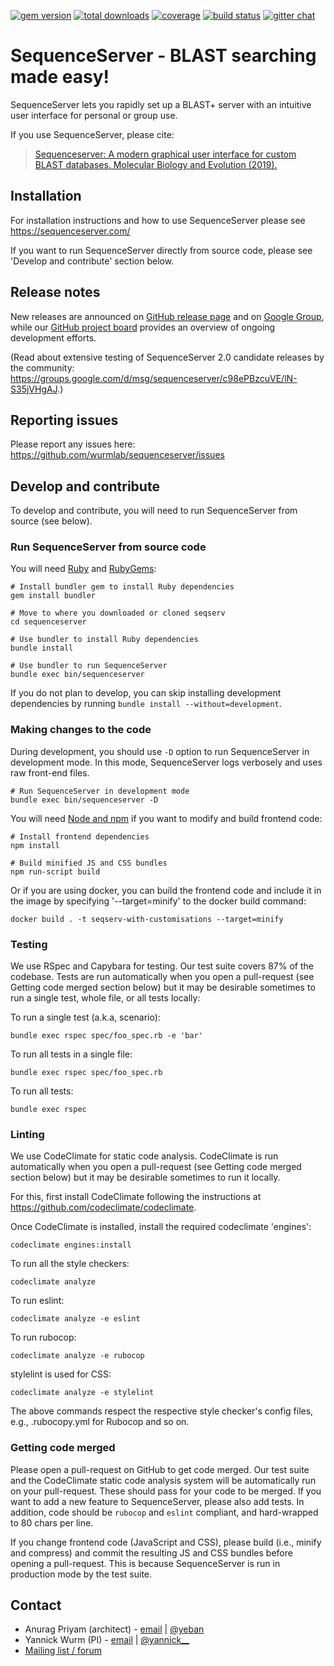 [![gem version](https://img.shields.io/badge/version-2.0-green.svg)](http://rubygems.org/gems/sequenceserver)
[![total downloads](http://ruby-gem-downloads-badge.herokuapp.com/sequenceserver?type=total&color=brightgreen)](http://rubygems.org/gems/sequenceserver)
[![coverage](https://codeclimate.com/github/wurmlab/sequenceserver/badges/coverage.svg)](https://codeclimate.com/github/wurmlab/sequenceserver)
[![build status](https://www.travis-ci.com/wurmlab/sequenceserver.svg?branch=master)](https://travis-ci.com/wurmlab/sequenceserver)
[![gitter chat](https://badges.gitter.im/gitterHQ/gitter.png)](https://gitter.im/wurmlab/sequenceserver)


<!--[![code climate](https://codeclimate.com/github/wurmlab/sequenceserver/badges/gpa.svg)](https://codeclimate.com/github/wurmlab/sequenceserver)-->
<!--[![browser matrix](https://saucelabs.com/browser-matrix/yeban.svg)](https://saucelabs.com/u/yeban)-->

# SequenceServer - BLAST searching made easy!

SequenceServer lets you rapidly set up a BLAST+ server with an intuitive user interface for personal or group use.

If you use SequenceServer, please cite:

> [Sequenceserver: A modern graphical user interface for custom BLAST
  databases. Molecular Biology and Evolution
  (2019).](https://doi.org/10.1093/molbev/msz185)


## Installation

For installation instructions and how to use SequenceServer please see
https://sequenceserver.com/

If you want to run SequenceServer directly from source code, please see
'Develop and contribute' section below.

## Release notes

New releases are announced on [GitHub release page](https://github.com/wurmlab/sequenceserver/releases) and on [Google Group](https://groups.google.com/forum/#!forum/sequenceserver/), while our [GitHub project board](https://github.com/wurmlab/sequenceserver/projects/3) provides an overview of ongoing development efforts.

(Read about extensive testing of SequenceServer 2.0 candidate releases by the community: https://groups.google.com/d/msg/sequenceserver/c98ePBzcuVE/lN-S35jVHgAJ.)

## Reporting issues

Please report any issues here: https://github.com/wurmlab/sequenceserver/issues

## Develop and contribute

To develop and contribute, you will need to run SequenceServer from source (see below).

### Run SequenceServer from source code

You will need [Ruby](https://www.ruby-lang.org/en/) and [RubyGems](https://rubygems.org/):

    # Install bundler gem to install Ruby dependencies
    gem install bundler

    # Move to where you downloaded or cloned seqserv
    cd sequenceserver

    # Use bundler to install Ruby dependencies
    bundle install

    # Use bundler to run SequenceServer
    bundle exec bin/sequenceserver


If you do not plan to develop, you can skip installing development dependencies
by running `bundle install --without=development`.

### Making changes to the code

During development, you should use `-D` option to run SequenceServer in development mode. In this mode, SequenceServer logs verbosely and uses raw front-end files.

    # Run SequenceServer in development mode
    bundle exec bin/sequenceserver -D

You will need [Node and npm](https://nodejs.org/) if you want to modify and build frontend code:

    # Install frontend dependencies
    npm install

    # Build minified JS and CSS bundles
    npm run-script build

Or if you are using docker, you can build the frontend code and include it in the image by specifying '--target=minify' to the docker build command:

    docker build . -t seqserv-with-customisations --target=minify

### Testing

We use RSpec and Capybara for testing. Our test suite covers 87% of the codebase. Tests are run automatically when you open a pull-request (see Getting code merged section below) but it may be desirable sometimes to run a single test, whole file, or all tests locally:

To run a single test (a.k.a, scenario):

    bundle exec rspec spec/foo_spec.rb -e 'bar'

To run all tests in a single file:

    bundle exec rspec spec/foo_spec.rb

To run all tests:

    bundle exec rspec

### Linting

We use CodeClimate for static code analysis. CodeClimate is run automatically when you open a pull-request (see Getting code merged section below) but it may be desirable sometimes to run it locally.

For this, first install CodeClimate following the instructions at https://github.com/codeclimate/codeclimate.

Once CodeClimate is installed, install the required codeclimate 'engines':

    codeclimate engines:install

To run all the style checkers:

    codeclimate analyze

To run eslint:

    codeclimate analyze -e eslint

To run rubocop:

    codeclimate analyze -e rubocop

stylelint is used for CSS:

    codeclimate analyze -e stylelint

The above commands respect the respective style checker's config files, e.g., .rubocopy.yml for Rubocop and so on.

### Getting code merged

Please open a pull-request on GitHub to get code merged. Our test suite and the CodeClimate static code analysis system will be automatically run on your pull-request. These should pass for your code to be merged. If you want to add a new feature to SequenceServer, please also add tests. In addition, code should be `rubocop` and `eslint` compliant, and hard-wrapped to 80 chars per line.

If you change frontend code (JavaScript and CSS), please build (i.e., minify and compress) and commit the resulting JS and CSS bundles before opening a pull-request. This is because SequenceServer is run in production mode by the test suite.

## Contact

* Anurag Priyam (architect) - [email](mailto:anurag08priyam@gmail.com) | [@yeban](//twitter.com/yeban)
* Yannick Wurm  (PI) - [email](mailto:yannickwurm@gmail.com) | [@yannick\_\_](//twitter.com/yannick__)
* [Mailing list / forum](https://groups.google.com/forum/#!forum/sequenceserver)
